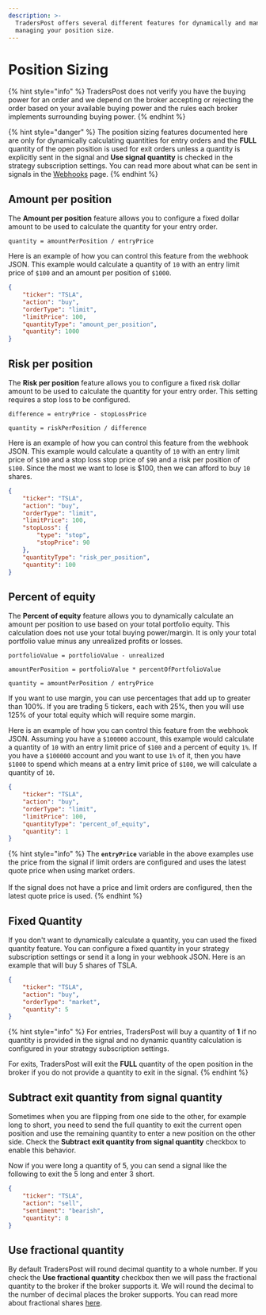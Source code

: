 ```yaml
---
description: >-
  TradersPost offers several different features for dynamically and manually
  managing your position size.
---
```


# Position Sizing

{% hint style="info" %}
TradersPost does not verify you have the buying power for an order and we depend on the broker accepting or rejecting the order based on your available buying power and the rules each broker implements surrounding buying power.
{% endhint %}

{% hint style="danger" %}
The position sizing features documented here are only for dynamically calculating quantities for entry orders and the **FULL** quantity of the open position is used for exit orders unless a quantity is explicitly sent in the signal and **Use signal quantity** is checked in the strategy subscription settings. You can read more about what can be sent in signals in the [Webhooks](../../core-concepts/webhooks.md) page.
{% endhint %}

## Amount per position

The **Amount per position** feature allows you to configure a fixed dollar amount to be used to calculate the quantity for your entry order.

```
quantity = amountPerPosition / entryPrice
```

Here is an example of how you can control this feature from the webhook JSON. This example would calculate a quantity of `10` with an entry limit price of `$100` and an amount per position of `$1000`.

```json
{
    "ticker": "TSLA",
    "action": "buy",
    "orderType": "limit",
    "limitPrice": 100,
    "quantityType": "amount_per_position",
    "quantity": 1000
}
```

## Risk per position

The **Risk per position** feature allows you to configure a fixed risk dollar amount to be used to calculate the quantity for your entry order. This setting requires a stop loss to be configured.

```
difference = entryPrice - stopLossPrice

quantity = riskPerPosition / difference 
```

Here is an example of how you can control this feature from the webhook JSON. This example would calculate a quantity of `10` with an entry limit price of `$100` and a stop loss stop price of `$90` and a risk per position of `$100`. Since the most we want to lose is $100, then we can afford to buy `10` shares.

```json
{
    "ticker": "TSLA",
    "action": "buy",
    "orderType": "limit",
    "limitPrice": 100,
    "stopLoss": {
        "type": "stop",
        "stopPrice": 90
    },
    "quantityType": "risk_per_position",
    "quantity": 100
}
```

## Percent of equity

The **Percent of equity** feature allows you to dynamically calculate an amount per position to use based on your total portfolio equity. This calculation does not use your total buying power/margin. It is only your total portfolio value minus any unrealized profits or losses.

```
portfolioValue = portfolioValue - unrealized

amountPerPosition = portfolioValue * percentOfPortfolioValue

quantity = amountPerPosition / entryPrice
```

If you want to use margin, you can use percentages that add up to greater than 100%. If you are trading 5 tickers, each with 25%, then you will use 125% of your total equity which will require some margin.

Here is an example of how you can control this feature from the webhook JSON. Assuming you have a `$100000` account, this example would calculate a quantity of `10` with an entry limit price of `$100` and a percent of equity `1%`. If you have a `$100000` account and you want to use `1%` of it, then you have `$1000` to spend which means at a entry limit price of `$100`, we will calculate a quantity of `10`.

```json
{
    "ticker": "TSLA",
    "action": "buy",
    "orderType": "limit",
    "limitPrice": 100,
    "quantityType": "percent_of_equity",
    "quantity": 1
}
```

{% hint style="info" %}
The **`entryPrice`** variable in the above examples use the price from the signal if limit orders are configured and uses the latest quote price when using market orders.\
\
If the signal does not have a price and limit orders are configured, then the latest quote price is used.
{% endhint %}

## Fixed Quantity

If you don't want to dynamically calculate a quantity, you can used the fixed quantity feature. You can configure a fixed quantity in your strategy subscription settings or send it a long in your webhook JSON. Here is an example that will buy 5 shares of TSLA.

```json
{
    "ticker": "TSLA",
    "action": "buy",
    "orderType": "market",
    "quantity": 5
}
```

{% hint style="info" %}
For entries, TradersPost will buy a quantity of **1** if no quantity is provided in the signal and no dynamic quantity calculation is configured in your strategy subscription settings.

For exits, TradersPost will exit the **FULL** quantity of the open position in the broker if you do not provide a quantity to exit in the signal.
{% endhint %}

## Subtract exit quantity from signal quantity

Sometimes when you are flipping from one side to the other, for example long to short, you need to send the full quantity to exit the current open position and use the remaining quantity to enter a new position on the other side. Check the **Subtract exit quantity from signal quantity** checkbox to enable this behavior.

Now if you were long a quantity of 5, you can send a signal like the following to exit the 5 long and enter 3 short.

```json
{
    "ticker": "TSLA",
    "action": "sell",
    "sentiment": "bearish",
    "quantity": 8
}
```

## Use fractional quantity

By default TradersPost will round decimal quantity to a whole number. If you check the **Use fractional quantity** checkbox then we will pass the fractional quantity to the broker if the broker supports it. We will round the decimal to the number of decimal places the broker supports. You can read more about fractional shares [here](fractional-shares.md).
